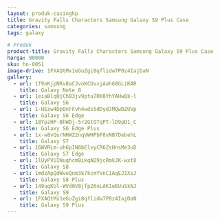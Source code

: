 ```yaml
---
layout: produk-casinghp
title: Gravity Falls Characters Samsung Galaxy S9 Plus Case
categories: samsung
tags: galaxy

# Produk
product-title: Gravity Falls Characters Samsung Galaxy S9 Plus Case
harga: 90000
sku: hn-0051
image-drive: 1FXAQtMx1eGuZgi8qflidw7P0z4IajDaN
gallery:
  - url: 1f9oKjpNRv8aCJvoKCUvxjAah68GLiKAR
    title: Galaxy Note 8
  - url: 1eiaBlq0jChB3jv9ptu7RK0YhYAHwQk-l
    title: Galaxy S6
  - url: 1-HEzw4DpOnFFvh4wds5dDydJMQwDZUVp
    title: Galaxy S6 Edge
  - url: 18YpzHP-BhWDj-5r2GtOTqPT-lD9pD1_C
    title: Galaxy S6 Edge Plus
  - url: 1x-w8vQurNHWZ2nqVWHPbF8vNB7DebehL
    title: Galaxy S7
  - url: 16WVRLm-uh6pIN8bElvyCR6ZsHnsMe3uD
    title: Galaxy S7 Edge
  - url: 1lUyPVUIWuqhcm8ikqAD9jcRmkJK-wxt8
    title: Galaxy S8
  - url: 1mdzApQdWveQnm3k7kcmYVnC1AqEJ1XsJ
    title: Galaxy S8 Plus
  - url: 149uqKUl-WVd0V8jfp26nLAK1eEUuSkNJ
    title: Galaxy S9
  - url: 1FXAQtMx1eGuZgi8qflidw7P0z4IajDaN
    title: Galaxy S9 Plus
---
```

